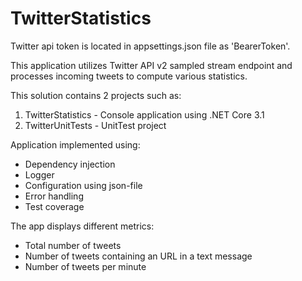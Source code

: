 # TwitterStatistics
Twitter api token is located in appsettings.json file as 'BearerToken'.

This application utilizes Twitter API v2 sampled stream endpoint and processes incoming tweets to compute various statistics.

This solution contains 2 projects such as:
 1. TwitterStatistics - Console application using .NET Core 3.1
 2. TwitterUnitTests - UnitTest project
 
Application implemented using:
- Dependency injection
- Logger
- Configuration using json-file
- Error handling
- Test coverage
 
 The app displays different metrics: 
  - Total number of tweets 
  - Number of tweets containing an URL in a text message
  - Number of tweets per minute
